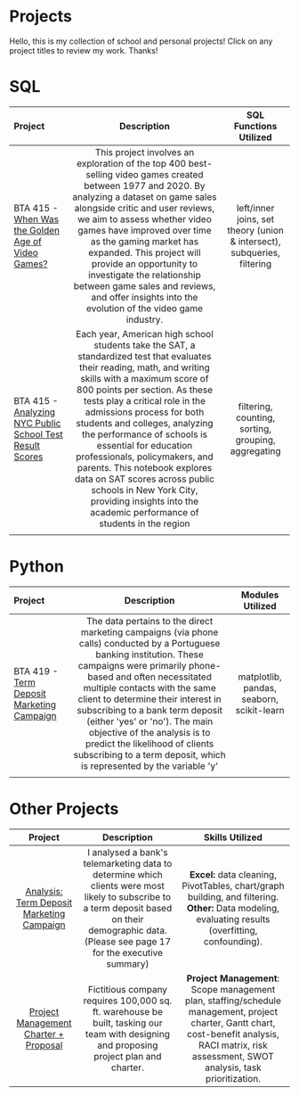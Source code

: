 # Projects
Hello, this is my collection of school and personal projects! Click on any project titles to review my work. Thanks!

# SQL

| Project         | Description          | SQL Functions Utilized  |
| :------------------- |:---------------------:| :--------------:|
| BTA 415 - [When Was the Golden Age of Video Games?](https://github.com/kegraham91/My-Projects/blob/main/When%20Was%20the%20Golden%20Age%20of%20Video%20Games%3F.ipynb)     | This project involves an exploration of the top 400 best-selling video games created between 1977 and 2020. By analyzing a dataset on game sales alongside critic and user reviews, we aim to assess whether video games have improved over time as the gaming market has expanded. This project will provide an opportunity to investigate the relationship between game sales and reviews, and offer insights into the evolution of the video game industry. | left/inner joins, set theory (union & intersect), subqueries, filtering|
| BTA 415 - [Analyzing NYC Public School Test Result Scores](https://github.com/kegraham91/My-Projects/blob/main/Analyzing%20NYC%20Public%20School%20Test%20Result%20Scores.ipynb)  | Each year, American high school students take the SAT, a standardized test that evaluates their reading, math, and writing skills with a maximum score of 800 points per section. As these tests play a critical role in the admissions process for both students and colleges, analyzing the performance of schools is essential for education professionals, policymakers, and parents. This notebook explores data on SAT scores across public schools in New York City, providing insights into the academic performance of students in the region   | filtering, counting, sorting, grouping, aggregating |
|  |  |   |

# Python

| Project         | Description          | Modules Utilized  |
| :------------------- |:---------------------:| :--------------:|
| BTA 419 - [Term Deposit Marketing Campaign](https://github.com/Rickatronn/Bank-Dataset-Project-BTA-419/blob/main/Ricky-Truong-BTA419-W23%20.ipynb)     | The data pertains to the direct marketing campaigns (via phone calls) conducted by a Portuguese banking institution. These campaigns were primarily phone-based and often necessitated multiple contacts with the same client to determine their interest in subscribing to a bank term deposit (either 'yes' or 'no'). The main objective of the analysis is to predict the likelihood of clients subscribing to a term deposit, which is represented by the variable 'y' | matplotlib, pandas, seaborn, scikit-learn
|  |  |   |

# Other Projects

| Project        | Description           | Skills Utilized  |
| :-------------------: |:---------------------:| :--------------:|
| [Analysis: Term Deposit Marketing Campaign](https://github.com/kegraham91/My-Projects/blob/main/Data%20Analytics_Banking%20Data.pdf) | I analysed a bank's telemarketing data to determine which clients were most likely to subscribe to a term deposit based on their demographic data. (Please see page 17 for the executive summary)| <b>Excel:</b> data cleaning, PivotTables, chart/graph building, and filtering.   <b>Other:</b> Data modeling, evaluating results (overfitting, confounding). |
| [Project Management Charter + Proposal](https://github.com/kegraham91/My-Projects/blob/main/GSCM450FinalProject.pdf) | Fictitious company requires 100,000 sq. ft. warehouse be built, tasking our team with designing and proposing project plan and charter. | **Project Management**: Scope management plan, staffing/schedule management, project charter, Gantt chart, cost-benefit analysis, RACI matrix, risk assessment, SWOT analysis, task prioritization. |
